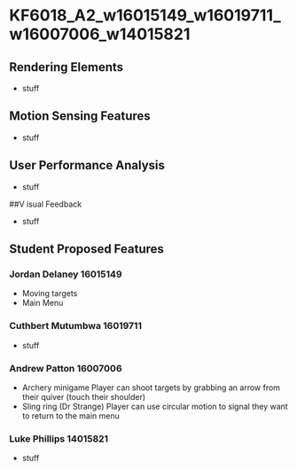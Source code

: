 # KF6018_A2_w16015149_w16019711_w16007006_w14015821

## Rendering Elements

* stuff

## Motion Sensing Features

* stuff

## User Performance Analysis

* stuff

##V isual Feedback

* stuff

## Student Proposed Features
### Jordan Delaney 16015149

* Moving targets
* Main Menu

### Cuthbert Mutumbwa 16019711

* stuff

### Andrew Patton 16007006

* Archery minigame
  Player can shoot targets by grabbing an arrow from their quiver (touch their shoulder) 
* Sling ring (Dr Strange)
  Player can use circular motion to signal they want to return to the main menu

### Luke Phillips 14015821

* stuff
